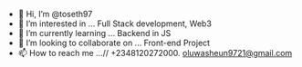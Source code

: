 - 👋 Hi, I’m @toseth97
- 👀 I’m interested in ... Full Stack development, Web3
- 🌱 I’m currently learning ... Backend in JS
- 💞️ I’m looking to collaborate on ... Front-end Project
- 📫 How to reach me ...// +2348120272000. oluwasheun9721@gmail.com

<!---
toseth97/toseth97 is a ✨ special ✨ repository because its `README.md` (this file) appears on your GitHub profile.
You can click the Preview link to take a look at your changes.
--->
